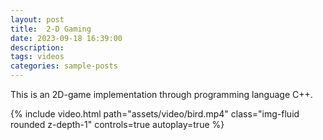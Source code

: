 ```yaml
---
layout: post
title:  2-D Gaming 
date: 2023-09-18 16:39:00
description: 
tags: videos
categories: sample-posts
---
```


This is an 2D-game implementation through programming language C++.

<div class="row mt-3">
    <div class="col-sm mt-3 mt-md-0">
        {% include video.html path="assets/video/bird.mp4" class="img-fluid rounded z-depth-1" controls=true autoplay=true %}
    </div>
</div>
